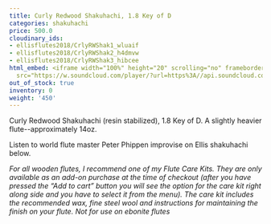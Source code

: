 ```yaml
---
title: Curly Redwood Shakuhachi, 1.8 Key of D
categories: shakuhachi
price: 500.0
cloudinary_ids:
- ellisflutes2018/CrlyRWShak1_wluaif
- ellisflutes2018/CrlyRWShak2_h4dmvw
- ellisflutes2018/CrlyRWShak3_hibcee
html_embed: <iframe width="100%" height="20" scrolling="no" frameborder="no" allow="autoplay"
  src="https://w.soundcloud.com/player/?url=https%3A//api.soundcloud.com/tracks/192693525&color=%23ff5500&inverse=false&auto_play=false&show_user=true"></iframe>
out_of_stock: true
inventory: 0
weight: '450'
---
```


Curly Redwood Shakuhachi (resin stabilized), 1.8 Key of D.  A slightly heavier flute--approximately  14oz.

Listen to world flute master Peter Phippen improvise on Ellis shakuhachi below.

*For all wooden flutes, I recommend one of my Flute Care Kits.  They are only available as an add-on purchase at the time of checkout (after you have pressed the “Add to cart” button you will see the option for the care kit right along side and you have to select it from the menu). The care kit includes the recommended wax, fine steel wool and instructions for maintaining the finish on your flute.  Not for use on ebonite flutes*
